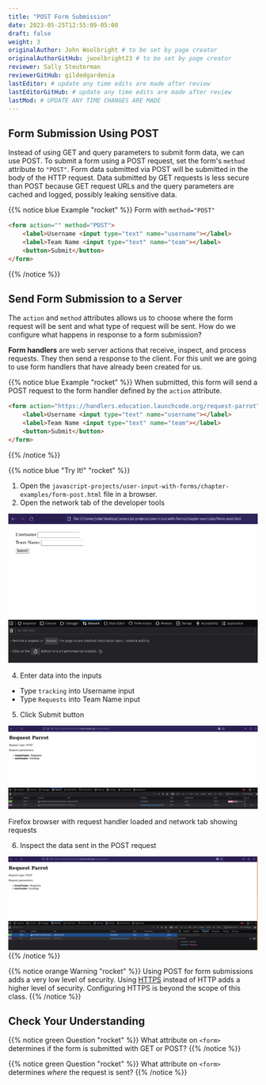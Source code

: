 ```yaml
---
title: "POST Form Submission"
date: 2023-05-25T12:55:09-05:00
draft: false
weight: 3
originalAuthor: John Woolbright # to be set by page creator
originalAuthorGitHub: jwoolbright23 # to be set by page creator
reviewer: Sally Steuterman 
reviewerGitHub: gildedgardenia 
lastEditor: # update any time edits are made after review
lastEditorGitHub: # update any time edits are made after review
lastMod: # UPDATE ANY TIME CHANGES ARE MADE
---
```


## Form Submission Using POST

Instead of using GET and query parameters to submit form data, we can use POST.
To submit a form using a POST request, set the form's `method` attribute to `"POST"`.
Form data submitted via POST will be submitted in the body of the HTTP request.
Data submitted by GET requests is less secure than POST because GET request URLs
and the query parameters are cached and logged, possibly leaking sensitive data.

{{% notice blue Example "rocket" %}}
Form with `method="POST"`

```html
<form action="" method="POST">
    <label>Username <input type="text" name="username"></label>
    <label>Team Name <input type="text" name="team"></label>
    <button>Submit</button>
</form>
```
{{% /notice %}}

## Send Form Submission to a Server

The `action` and `method` attributes allows us to choose where the form request will be
sent and what type of request will be sent. How do we configure what happens in response to
a form submission?

**Form handlers** are web server actions that receive, inspect, and process requests.
They then send a response to the client. For this unit we are going to use form handlers that have already
been created for us.

{{% notice blue Example "rocket" %}}
When submitted, this form will send a POST request to the form handler defined by the
`action` attribute.

```html
<form action="https://handlers.education.launchcode.org/request-parrot" method="POST">
    <label>Username <input type="text" name="username"></label>
    <label>Team Name <input type="text" name="team"></label>
    <button>Submit</button>
</form>
```
{{% /notice %}}

{{% notice blue "Try It!" "rocket" %}}
1. Open the `javascript-projects/user-input-with-forms/chapter-examples/form-post.html` file in a browser.
2. Open the network tab of the developer tools

![Screen shot of firefox browser with form loaded and network tab open.](pictures/network-tab-before-submission.png?classes=border)

4. Enter data into the inputs

- Type `tracking` into Username input
- Type `Requests` into Team Name input

5. Click Submit button

![Web page showing submitted values and entries in network tab.](pictures/network-tab-after-submission.png?classes=border)

Firefox browser with request handler loaded and network tab showing requests

6. Inspect the data sent in the POST request

![POST request highlited with Params tab open showing Form data](pictures/inspecting-post-request.png?classes=border)
{{% /notice %}}
   
{{% notice orange Warning "rocket" %}}
Using POST for form submissions adds a very low level of security. Using
[HTTPS](https://en.wikipedia.org/wiki/HTTPS) instead of HTTP adds a
higher level of security. Configuring HTTPS is beyond the scope of this
class.
{{% /notice %}}

## Check Your Understanding

{{% notice green Question "rocket" %}}
What attribute on `<form>` determines if the form is submitted with GET or POST?
{{% /notice %}}

{{% notice green Question "rocket" %}}
What attribute on `<form>` determines *where* the request is sent?
{{% /notice %}}